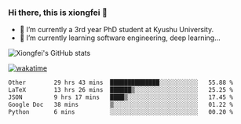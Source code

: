 ### Hi there, this is xiongfei 👋


- 🔭 I’m currently a 3rd year PhD student at Kyushu University.
- 🌱 I’m currently learning software engineering, deep learning...

<!--
**X1on9f31/X1on9f31** is a ✨ _special_ ✨ repository because its `README.md` (this file) appears on your GitHub profile.
Here are some ideas to get you started:
-->

![Xiongfei's GitHub stats](https://github-readme-stats.vercel.app/api?username=X1on9f31)


[![wakatime](https://wakatime.com/badge/user/9e8d5516-d162-43e7-9563-87295d455a71.svg)](https://wakatime.com/@9e8d5516-d162-43e7-9563-87295d455a71)

<!--START_SECTION:waka-->

```txt
Other        29 hrs 43 mins  ██████████████░░░░░░░░░░░   55.88 %
LaTeX        13 hrs 26 mins  ██████▒░░░░░░░░░░░░░░░░░░   25.25 %
JSON         9 hrs 17 mins   ████▒░░░░░░░░░░░░░░░░░░░░   17.45 %
Google Doc   38 mins         ▒░░░░░░░░░░░░░░░░░░░░░░░░   01.22 %
Python       6 mins          ░░░░░░░░░░░░░░░░░░░░░░░░░   00.20 %
```

<!--END_SECTION:waka-->

